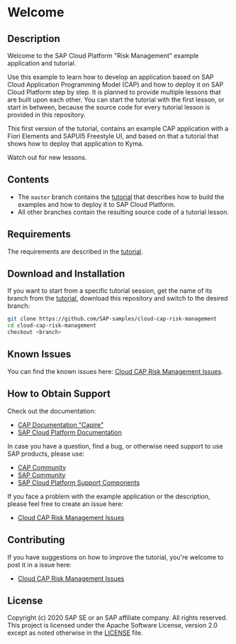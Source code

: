 # Welcome

## Description

Welcome to the SAP Cloud Platform "Risk Management" example application and tutorial.

Use this example to learn how to develop an application based on SAP Cloud Application Programming Model (CAP) and how to deploy it on SAP Cloud Platform step by step. It is planned to provide multiple lessons that are built upon each other. You can start the tutorial with the first lesson, or start in between, because the source code for every tutorial lesson is provided in this repository.

This first version of the tutorial, contains an example CAP application with a Fiori Elements and SAPUI5 Freestyle UI, and based on that a tutorial that shows how to deploy that application to Kyma.

Watch out for new lessons.

## Contents

* The `master` branch contains the [tutorial](http://sap-samples.github.io/cloud-cap-risk-management) that describes how to build the examples and how to deploy it to SAP Cloud Platform.
* All other branches contain the resulting source code of a tutorial lesson.

## Requirements

The requirements are described in the [tutorial](http://sap-samples.github.io/cloud-cap-risk-management).

## Download and Installation

If you want to start from a specific tutorial session, get the name of its branch from the [tutorial](http://sap-samples.github.io/cloud-cap-risk-management), download this repository and switch to the desired branch:

```bash
git clone https://github.com/SAP-samples/cloud-cap-risk-management
cd cloud-cap-risk-management
checkout <branch>
```

## Known Issues

You can find the known issues here: [Cloud CAP Risk Management Issues](https://github.com/SAP-samples/cloud-cap-risk-management/issues).

## How to Obtain Support

Check out the documentation:

* [CAP Documentation "Capire"](https://cap.cloud.sap)
* [SAP Cloud Platform Documentation](https://help.sap.com/viewer/product/CP/Cloud/)

In case you have a question, find a bug, or otherwise need support to use SAP products, please use:

* [CAP Community](https://answers.sap.com/tags/9f13aee1-834c-4105-8e43-ee442775e5ce)
* [SAP Community](https://community.sap.com/)
* [SAP Cloud Platform Support Components](https://help.sap.com/viewer/65de2977205c403bbc107264b8eccf4b/Cloud/en-US/08d1103928fb42f3a73b3f425e00e13c.html)

If you face a problem with the example application or the description, please feel free to create an issue here:

* [Cloud CAP Risk Management Issues](https://github.com/SAP-samples/cloud-cap-risk-management/issues)

## Contributing

If you have suggestions on how to improve the tutorial, you're welcome to post it in a issue here:

* [Cloud CAP Risk Management Issues](https://github.com/SAP-samples/cloud-cap-risk-management/issues)

## License

Copyright (c) 2020 SAP SE or an SAP affiliate company. All rights reserved. This project is licensed under the Apache Software License, version 2.0 except as noted otherwise in the [LICENSE](LICENSES/Apache-2.0.txt) file.
